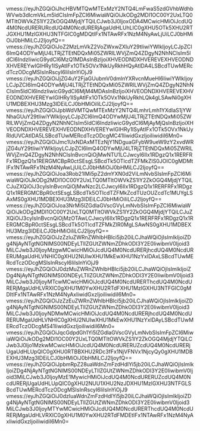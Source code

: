 vmess://eyJhZGQiOiJhcHBVMTQwMTExMzY2NTQ4LmFwaS5zdGVhbWdhbWVwb3dlcmVkLm5ldCIsImFpZCI6MiwiaWQiOiJkODg2MDI1OC00Y2UxLTQ0MTItOWVkZS1lY2ZkOGQ4MjdjYTQiLCJwb3J0IjoxODA4MCwicHMiOiJcdUQ4M0NcdURERURcdUQ4M0NcdURERjAgaUdHLUhLIC0gXHU5OTk5XHU2RTJGXHU1MzlGXHU3NTFGIC0gMDQtIFx1NTAwRFx1NzM4NyAwLjUiLCJ0bHMiOiJ0bHMiLCJ2IjoyfQ==
vmess://eyJhZGQiOiJoZ2MzLmVkZ2VoZWxwZXIuY29tIiwiYWlkIjoyLCJpZCI6ImQ4ODYwMjU4LTRjZTEtNDQxMi05ZWRlLWVjZmQ4ZDgyN2NhNCIsIm5ldCI6IndzIiwicG9ydCI6MzQ1MDAsInBzIjoiXHVEODNDXHVEREVEXHVEODNDXHVEREYwIGlHRy1ISyAtIFx1OTk5OVx1NkUyRkhHQyAtIDA4LSBcdTUwMERcdTczODcgMSIsInRscyI6IiIsInYiOjJ9
vmess://eyJhZGQiOiJjZG4uY2FjaGUubmV0dmlnYXRvcnMueHl6IiwiYWlkIjoyLCJpZCI6ImQ4ODYwMjU4LTRjZTEtNDQxMi05ZWRlLWVjZmQ4ZDgyN2NhNCIsIm5ldCI6IndzIiwicG9ydCI6MjM4MDAsInBzIjoiXHVEODNDXHVEREVEXHVEODNDXHVEREYwIGlHRy1ISyAtIFx1OTk5OVx1NkUyRkhLQk4gLSAwNi0gXHU1MDBEXHU3Mzg3IDEiLCJ0bHMiOiIiLCJ2IjoyfQ==
vmess://eyJhZGQiOiJpbWdVMTQwMTExMzY2NTQ4LmhrLmh1YXdlaS1jYWNhaGUuY29tIiwiYWlkIjoyLCJpZCI6ImQ4ODYwMjU4LTRjZTEtNDQxMi05ZWRlLWVjZmQ4ZDgyN2NhNCIsIm5ldCI6IndzIiwicG9ydCI6MjAyMjQsInBzIjoiXHVEODNDXHVEREVEXHVEODNDXHVEREYwIGlHRy1ISyAtIFx1OTk5OVx1NkUyRldUVCAtIDA5LSBcdTUwMERcdTczODcgMC41IiwidGxzIjoiIiwidiI6Mn0=
vmess://eyJhZGQiOiJmc1UxNDAxMTEzNjY1NDguaGFybW9ueW9zY2xvdWRjZG4uY29tIiwiYWlkIjoyLCJpZCI6ImQ4ODYwMjU4LTRjZTEtNDQxMi05ZWRlLWVjZmQ4ZDgyN2NhNCIsInBvcnQiOjMwNTU1LCJwcyI6Ilx1RDgzQ1x1RERFRFx1RDgzQ1x1RERGMCBpR0ctSEsgLSBcdTk5OTlcdTZFMkZIS0JOIC0gMDMtIFx1NTAwRFx1NzM4NyAwLjUiLCJ0bHMiOiJ0bHMiLCJ2IjoyfQ==
vmess://eyJhZGQiOiJoa3Rob21lMi5pZ2dmYXN0d2ViLmNvbSIsImFpZCI6MiwiaWQiOiJkODg2MDI1OC00Y2UxLTQ0MTItOWVkZS1lY2ZkOGQ4MjdjYTQiLCJuZXQiOiJ3cyIsInBvcnQiOjMwNzc2LCJwcyI6Ilx1RDgzQ1x1RERFRFx1RDgzQ1x1RERGMCBpR0ctSEsgLSBcdTk5OTlcdTZFMkZcdTUzOUZcdTc1MUYgLSAxMS0gXHU1MDBEXHU3Mzg3IDEiLCJ0bHMiOiIiLCJ2IjoyfQ==
vmess://eyJhZGQiOiJoa3NrMi5lZGdlaGVscGVyLmNvbSIsImFpZCI6MiwiaWQiOiJkODg2MDI1OC00Y2UxLTQ0MTItOWVkZS1lY2ZkOGQ4MjdjYTQiLCJuZXQiOiJ3cyIsInBvcnQiOjMzOTAwLCJwcyI6Ilx1RDgzQ1x1RERFRFx1RDgzQ1x1RERGMCBpR0ctSEsgLSBcdTk5OTlcdTZFMkZIR0MgLSAwNS0gXHU1MDBEXHU3Mzg3IDEiLCJ0bHMiOiIiLCJ2IjoyfQ==
vmess://eyJhZGQiOiJzZzIuZWRnZWhlbHBlci5jb20iLCJhaWQiOjIsImlkIjoiZDg4NjAyNTgtNGNlMS00NDEyLTllZGUtZWNmZDhkODI3Y2E0IiwibmV0Ijoid3MiLCJwb3J0IjoyMzgwMCwicHMiOiJcdUQ4M0NcdURERjhcdUQ4M0NcdURERUMgaUdHLVNHIC0gXHU2NUIwXHU1MkEwXHU1NzYxIDAxLSBcdTUwMERcdTczODcgMSIsInRscyI6IiIsInYiOjJ9
vmess://eyJhZGQiOiJ0dzMuZWRnZWhlbHBlci5jb20iLCJhaWQiOjIsImlkIjoiZDg4NjAyNTgtNGNlMS00NDEyLTllZGUtZWNmZDhkODI3Y2E0IiwibmV0Ijoid3MiLCJwb3J0IjoyMTcwMCwicHMiOiJcdUQ4M0NcdURERThcdUQ4M0NcdURERjMgaUdHLVRXIC0gXHU1M0YwXHU2RTdFXHU1MzlGXHU3NTFGIC0gMDItIFx1NTAwRFx1NzM4NyAxIiwidGxzIjoiIiwidiI6Mn0=
vmess://eyJhZGQiOiJzZzEuZWRnZWhlbHBlci5jb20iLCJhaWQiOjIsImlkIjoiZDg4NjAyNTgtNGNlMS00NDEyLTllZGUtZWNmZDhkODI3Y2E0IiwibmV0Ijoid3MiLCJwb3J0IjoyNDMwMCwicHMiOiJcdUQ4M0NcdURERjhcdUQ4M0NcdURERUMgaUdHLVNHIC0gXHU2NUIwXHU1MkEwXHU1NzYxIDAyLSBcdTUwMERcdTczODcgMS41IiwidGxzIjoiIiwidiI6Mn0=
vmess://eyJhZGQiOiJqcGdpdGh1Yi5lZGdlaGVscGVyLmNvbSIsImFpZCI6MiwiaWQiOiJkODg2MDI1OC00Y2UxLTQ0MTItOWVkZS1lY2ZkOGQ4MjdjYTQiLCJwb3J0Ijo1MzkwMCwicHMiOiJcdUQ4M0NcdURERUZcdUQ4M0NcdURERjUgaUdHLUpQIC0gXHU0RTBBXHU2RDc3fFx1NjVFNVx1NjcyQy0gXHU1MDBEXHU3Mzg3IDEiLCJ0bHMiOiJ0bHMiLCJ2IjoyfQ==
vmess://eyJhZGQiOiJpbmRpZ28uaWdnZmFzdHdlYi5jb20iLCJhaWQiOjIsImlkIjoiZDg4NjAyNTgtNGNlMS00NDEyLTllZGUtZWNmZDhkODI3Y2E0IiwibmV0Ijoid3MiLCJwb3J0IjoyMzE1MywicHMiOiJcdUQ4M0NcdURERUZcdUQ4M0NcdURERjUgaUdHLUpQIC0gXHU2NUU1XHU2NzJDXHU1MzlGXHU3NTFGLSBcdTUwMERcdTczODcgMSIsInRscyI6IiIsInYiOjJ9
vmess://eyJhZGQiOiJ0dzIuaWdnZmFzdHdlYi5jb20iLCJhaWQiOjIsImlkIjoiZDg4NjAyNTgtNGNlMS00NDEyLTllZGUtZWNmZDhkODI3Y2E0IiwibmV0Ijoid3MiLCJwb3J0IjoyMTYwMCwicHMiOiJcdUQ4M0NcdURERThcdUQ4M0NcdURERjMgaUdHLVRXIC0gXHU1M0YwXHU2RTdFMDEtIFx1NTAwRFx1NzM4NyAxIiwidGxzIjoiIiwidiI6Mn0=
